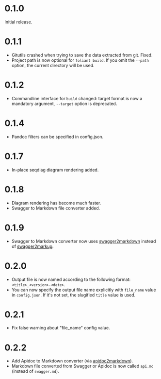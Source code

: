 # 0.1.0

Initial release.

# 0.1.1

- Gitutils crashed when trying to save the data extracted from git. Fixed.
- Project path is now optional for `foliant build`. If you omit the `--path`
  option, the current directory will be used.

# 0.1.2

- Commandline interface for `build` changed: target format is now a mandatory
  argument, ``--target`` option is deprecated.

# 0.1.4

- Pandoc filters can be specified in config.json.

# 0.1.7

- In-place seqdiag diagram rendering added.

# 0.1.8

- Diagram rendering has become much faster.
- Swagger to Markdown file converter added.

# 0.1.9

- Swagger to Markdown converter now uses
  [swagger2markdown](https://github.com/moigagoo/swagger2markdown) instead of
  [swagger2markup](https://github.com/Swagger2Markup/swagger2markup).

# 0.2.0

- Output file is now named according to the following format:
  `<title>_<version>-<date>`.
- You can now specify the output file name explicitly with `file_name` value
  in `config.json`. If it's not set, the slugified `title` value is used.

# 0.2.1

- Fix false warning about "file_name" config value.

# 0.2.2

- Add Apidoc to Markdown converter
(via [apidoc2markdown](https://github.com/moigagoo/apidoc2markdown)).
- Markdown file converted from Swagger or Apidoc is now called `api.md`
  (instead of `swagger.md`).
